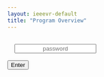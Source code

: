 ```yaml
---
layout: ieeevr-default
title: "Program Overview"
---
```


<div id="loginbox" class="lightbox">
    <div class="horizontal">
        <div class="vertical">
            <div class="box">
                <input style="margin: 16px; text-align: center;" id="password" type="password" placeholder="password" /> <br />
                <button id="loginbutton" type="button">Enter</button>
                <p id="wrongPassword" style="display: none">wrong password</p>
            </div>
        </div>
    </div>
</div>



<script type="text/javascript" src="https://code.jquery.com/jquery-1.12.0.min.js"></script>


<script type="text/javascript" src="https://rawcdn.githack.com/chrisveness/crypto/7067ee62f18c76dd4a9d372a00e647205460b62b/sha1.js"></script>

<script type="text/javascript">
    "use strict";


    function loadPage(pwd) {

        var hash = pwd;
        hash = Sha1.hash(pwd);
        var url = hash + "/index.html";

        $.ajax({
            url: url,
            dataType: "html",
            success: function(data) {

                window.location = url;

            },
            error: function(xhr, ajaxOptions, thrownError) {


                parent.location.hash = hash;

                //$("#wrongPassword").show();
                $("#password").attr("placeholder", "wrong password");
                $("#password").val("");
            }
        });
    }


    $("#loginbutton").on("click", function() {
        loadPage($("#password").val());
    });
    $("#password").keypress(function(e) {
        if (e.which == 13) {

            loadPage($("#password").val());
        }
    });
    $("#password").focus();

</script>
